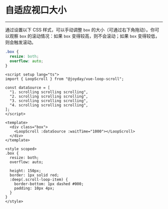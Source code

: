 # 自适应视口大小

---

通过设置以下 CSS 样式，可以手动调整 `box` 的大小（可通过右下角拖动）。你可以观察 `box` 的滚动情况：如果 `box` 变得较高，则不会滚动；如果 `box` 变得较低，则会触发滚动。

```css
.box {
  resize: both;
  overflow: auto;
}
```

<script setup lang="ts">
import { LoopScroll } from "@joyday/vue-loop-scroll";;

const dataSource = [
  "1. scrolling scrolling scrolling",
  "2. scrolling scrolling scrolling",
  "3. scrolling scrolling scrolling",
  "4. scrolling scrolling scrolling",
];
</script>

<div :class="$style.box">
  <LoopScroll :dataSource :pausedOnHover="false"></LoopScroll>
</div>

<style module>
  .box {
    resize: both;
    overflow: auto;

    height: 150px;
    border: 1px solid red;
    :global(.scroll-loop-item) {
      border-bottom: 1px dashed #000;
      padding: 10px 4px;
    }
  }
</style>

```vue
<script setup lang="ts">
import { LoopScroll } from "@joyday/vue-loop-scroll";

const dataSource = [
  "1. scrolling scrolling scrolling",
  "2. scrolling scrolling scrolling",
  "3. scrolling scrolling scrolling",
  "4. scrolling scrolling scrolling",
];
</script>

<template>
  <div class="box">
    <LoopScroll :dataSource :waitTime="1000"></LoopScroll>
  </div>
</template>

<style scoped>
.box {
  resize: both;
  overflow: auto;

  height: 150px;
  border: 1px solid red;
  :deep(.scroll-loop-item) {
    border-bottom: 1px dashed #000;
    padding: 10px 4px;
  }
}
</style>
```
